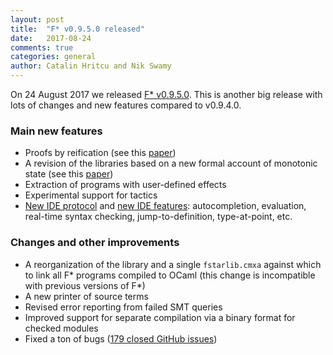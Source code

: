 ```yaml
---
layout: post
title:  "F* v0.9.5.0 released"
date:   2017-08-24
comments: true
categories: general
author: Catalin Hritcu and Nik Swamy
---
```


On 24 August 2017 we released [F* v0.9.5.0](https://github.com/FStarLang/FStar/releases/tag/v0.9.5.0).
This is another big release with lots of changes and new features compared to v0.9.4.0.

### Main new features

- Proofs by reification (see this [paper](https://arxiv.org/abs/1703.00055))
- A revision of the libraries based on a new formal account of monotonic state (see this [paper](https://arxiv.org/abs/1707.02466))
- Extraction of programs with user-defined effects
- Experimental support for tactics
- [New IDE protocol](https://github.com/FStarLang/FStar/wiki/Editor-support-for-F*) and [new IDE features](https://github.com/FStarLang/fstar-mode.el): autocompletion, evaluation, real-time syntax checking, jump-to-definition, type-at-point, etc.

<!--excerpt-->

### Changes and other improvements
- A reorganization of the library and a single `fstarlib.cmxa` against which to link all F* programs compiled to OCaml (this change is incompatible with previous versions of F*)
- A new printer of source terms
- Revised error reporting from failed SMT queries
- Improved support for separate compilation via a binary format for checked modules
- Fixed a ton of bugs ([179 closed GitHub issues](https://github.com/FStarLang/FStar/issues?utf8=%E2%9C%93&q=is%3Aissue%20is%3Aclosed%20closed%3A%222017-02-02%20..%202017-08-23%22%20))
